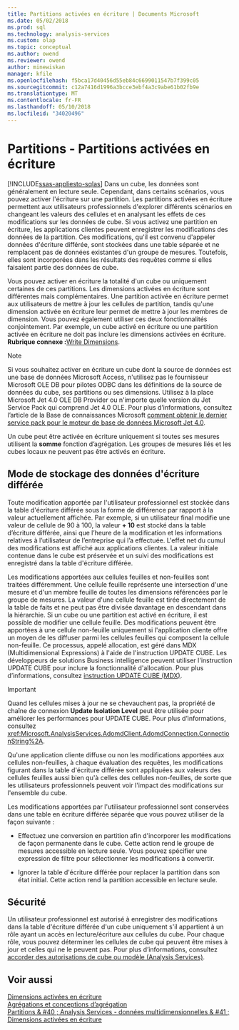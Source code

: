 ```yaml
---
title: Partitions activées en écriture | Documents Microsoft
ms.date: 05/02/2018
ms.prod: sql
ms.technology: analysis-services
ms.custom: olap
ms.topic: conceptual
ms.author: owend
ms.reviewer: owend
author: minewiskan
manager: kfile
ms.openlocfilehash: f5bca17d40456d55eb84c6699011547b7f399c05
ms.sourcegitcommit: c12a7416d1996a3bcce3ebf4a3c9abe61b02fb9e
ms.translationtype: MT
ms.contentlocale: fr-FR
ms.lasthandoff: 05/10/2018
ms.locfileid: "34020496"
---
```

# <a name="partitions---write-enabled-partitions"></a>Partitions - Partitions activées en écriture
[!INCLUDE[ssas-appliesto-sqlas](../../includes/ssas-appliesto-sqlas.md)]
  Dans un cube, les données sont généralement en lecture seule. Cependant, dans certains scénarios, vous pouvez activer l'écriture sur une partition. Les partitions activées en écriture permettent aux utilisateurs professionnels d'explorer différents scénarios en changeant les valeurs des cellules et en analysant les effets de ces modifications sur les données de cube. Si vous activez une partition en écriture, les applications clientes peuvent enregistrer les modifications des données de la partition. Ces modifications, qu'il est convenu d'appeler données d'écriture différée, sont stockées dans une table séparée et ne remplacent pas de données existantes d'un groupe de mesures. Toutefois, elles sont incorporées dans les résultats des requêtes comme si elles faisaient partie des données de cube.  
  
 Vous pouvez activer en écriture la totalité d'un cube ou uniquement certaines de ces partitions. Les dimensions activées en écriture sont différentes mais complémentaires. Une partition activée en écriture permet aux utilisateurs de mettre à jour les cellules de partition, tandis qu'une dimension activée en écriture leur permet de mettre à jour les membres de dimension. Vous pouvez également utiliser ces deux fonctionnalités conjointement. Par exemple, un cube activé en écriture ou une partition activée en écriture ne doit pas inclure les dimensions activées en écriture. **Rubrique connexe :**[Write Dimensions](../../analysis-services/multidimensional-models-olap-logical-dimension-objects/write-enabled-dimensions.md).  
  
> [!NOTE]  
>  Si vous souhaitez activer en écriture un cube dont la source de données est une base de données Microsoft Access, n'utilisez pas le fournisseur Microsoft OLE DB pour pilotes ODBC dans les définitions de la source de données du cube, ses partitions ou ses dimensions. Utilisez à la place Microsoft Jet 4.0 OLE DB Provider ou n'importe quelle version du Jet Service Pack qui comprend Jet 4.0 OLE. Pour plus d’informations, consultez l’article de la Base de connaissances Microsoft [comment obtenir le dernier service pack pour le moteur de base de données Microsoft Jet 4.0](http://support.microsoft.com/?kbid=239114).  
  
 Un cube peut être activée en écriture uniquement si toutes ses mesures utilisent la **somme** fonction d’agrégation. Les groupes de mesures liés et les cubes locaux ne peuvent pas être activés en écriture.  
  
## <a name="writeback-storage"></a>Mode de stockage des données d'écriture différée  
 Toute modification apportée par l'utilisateur professionnel est stockée dans la table d'écriture différée sous la forme de différence par rapport à la valeur actuellement affichée. Par exemple, si un utilisateur final modifie une valeur de cellule de 90 à 100, la valeur **+ 10** est stocké dans la table d’écriture différée, ainsi que l’heure de la modification et les informations relatives à l’utilisateur de l’entreprise qui l’a effectuée. L'effet net du cumul des modifications est affiché aux applications clientes. La valeur initiale contenue dans le cube est préservée et un suivi des modifications est enregistré dans la table d'écriture différée.  
  
 Les modifications apportées aux cellules feuilles et non-feuilles sont traitées différemment. Une cellule feuille représente une intersection d'une mesure et d'un membre feuille de toutes les dimensions référencées par le groupe de mesures. La valeur d'une cellule feuille est tirée directement de la table de faits et ne peut pas être divisée davantage en descendant dans la hiérarchie. Si un cube ou une partition est activé en écriture, il est possible de modifier une cellule feuille. Des modifications peuvent être apportées à une cellule non-feuille uniquement si l'application cliente offre un moyen de les diffuser parmi les cellules feuilles qui composent la cellule non-feuille. Ce processus, appelé allocation, est géré dans MDX (Multidimensional Expressions) à l'aide de l'instruction UPDATE CUBE. Les développeurs de solutions Business intelligence peuvent utiliser l'instruction UPDATE CUBE pour inclure la fonctionnalité d'allocation. Pour plus d’informations, consultez [instruction UPDATE CUBE &#40;MDX&#41;](../../mdx/mdx-data-manipulation-update-cube.md).  
  
> [!IMPORTANT]  
>  Quand les cellules mises à jour ne se chevauchent pas, la propriété de chaîne de connexion **Update Isolation Level** peut être utilisée pour améliorer les performances pour UPDATE CUBE. Pour plus d’informations, consultez <xref:Microsoft.AnalysisServices.AdomdClient.AdomdConnection.ConnectionString%2A>.  
  
 Qu'une application cliente diffuse ou non les modifications apportées aux cellules non-feuilles, à chaque évaluation des requêtes, les modifications figurant dans la table d'écriture différée sont appliquées aux valeurs des cellules feuilles aussi bien qu'à celles des cellules non-feuilles, de sorte que les utilisateurs professionnels peuvent voir l'impact des modifications sur l'ensemble du cube.  
  
 Les modifications apportées par l'utilisateur professionnel sont conservées dans une table en écriture différée séparée que vous pouvez utiliser de la façon suivante :  
  
-   Effectuez une conversion en partition afin d'incorporer les modifications de façon permanente dans le cube. Cette action rend le groupe de mesures accessible en lecture seule. Vous pouvez spécifier une expression de filtre pour sélectionner les modifications à convertir.  
  
-   Ignorer la table d'écriture différée pour replacer la partition dans son état initial. Cette action rend la partition accessible en lecture seule.  
  
## <a name="security"></a>Sécurité  
 Un utilisateur professionnel est autorisé à enregistrer des modifications dans la table d'écriture différée d'un cube uniquement s'il appartient à un rôle ayant un accès en lecture/écriture aux cellules du cube. Pour chaque rôle, vous pouvez déterminer les cellules de cube qui peuvent être mises à jour et celles qui ne le peuvent pas. Pour plus d’informations, consultez [accorder des autorisations de cube ou modèle &#40;Analysis Services&#41;](../../analysis-services/multidimensional-models/grant-cube-or-model-permissions-analysis-services.md).  
  
## <a name="see-also"></a>Voir aussi  
 [Dimensions activées en écriture](../../analysis-services/multidimensional-models-olap-logical-dimension-objects/write-enabled-dimensions.md)   
 [Agrégations et conceptions d’agrégation](../../analysis-services/multidimensional-models-olap-logical-cube-objects/aggregations-and-aggregation-designs.md)   
 [Partitions & #40 ; Analysis Services - données multidimensionnelles & #41 ;](../../analysis-services/multidimensional-models-olap-logical-cube-objects/partitions-analysis-services-multidimensional-data.md)   
 [Dimensions activées en écriture](../../analysis-services/multidimensional-models-olap-logical-dimension-objects/write-enabled-dimensions.md)  
  
  

